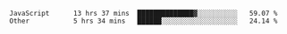 
<!--
**xy406043/xy406043** is a ✨ _special_ ✨ repository because its `README.md` (this file) appears on your GitHub profile.

Here are some ideas to get you started:

- 🔭 I’m currently working on ...
- 🌱 I’m currently learning ...
- 👯 I’m looking to collaborate on ...
- 🤔 I’m looking for help with ...
- 💬 Ask me about ...
- 📫 How to reach me: ...
- 😄 Pronouns: ...
- ⚡ Fun fact: ...
-->

<!--START_SECTION:waka-->

```text
JavaScript      13 hrs 37 mins  ██████████████▓░░░░░░░░░░   59.07 %
Other           5 hrs 34 mins   ██████░░░░░░░░░░░░░░░░░░░   24.14 %
```

<!--END_SECTION:waka-->
